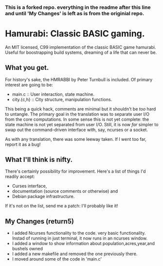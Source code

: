 ### This is a forked repo. everything in the readme after this line and until 'My Changes' is left as is from the originial repo.

# Hamurabi: Classic BASIC gaming.

An MIT licensed, C99 implementation of the classic BASIC game
hamurabi. Useful for boostrapping build systems, dreaming of a
life that can never be.

## What you get.

For history's sake, the HMRABBI by Peter Turnbull is
included. Of primary interest are going to be:

* main.c :: User interaction, state machine.
* city.{c,h} :: City structure, manipulation functions.

This being a quick hack, comments are minimal but it shouldn't
be _too_ hard to untangle. The primary goal in the translation
was to separate user I/O from the core computations. In some
sense this is not yet complete: the state machine is not yet
separated from user I/O. Still, it is now _far_ simpler to
swap out the command-driven interface with, say, ncurses or a
socket.

As with any translation, there was some leeway taken. If I
went too far, report it as a bug!

## What I'll think is nifty.

There's certainly possibility for improvement. Here's a list
of things I'd readily accept:

* Curses interface,
* documentation (source comments or otherwise) and
* Debian package infrastructure.

If it's not on the list, send me a patch: I'll probably like
it!

## My Changes (return5)
- I added Ncurses functionality to the code. very basic functionality. Instad of running in just terminal, it now runs in an ncurses window. 
- I added a window to show information about population,acres,year,and bushels owned
- I added a new makefile and removed the one previously there. 
- I moved around some of the code in 'main.c'
